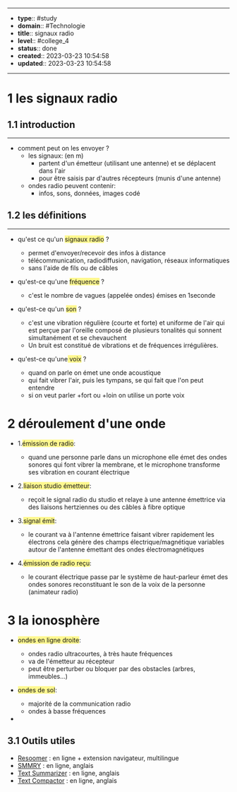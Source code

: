 
---
- **type**:: #study
- **domain**:: #Technologie 
- **title**:: signaux radio
- **level**:: #college_4
- **status**:: done
- **created**:: 2023-03-23 10:54:58
- **updated**:: 2023-03-23 10:54:58
---

# 1	les signaux radio 

## 1.1	introduction
---

- comment peut on les envoyer ?
	- les signaux: (en m)
		-  partent d'un émetteur (utilisant une antenne) et se déplacent dans l'air
		-  pour être saisis par d'autres récepteurs (munis d'une antenne)
	- ondes radio peuvent contenir:
		- infos, sons, données, images codé

## 1.2	les définitions
---
- qu'est ce qu'un <span style="background:#fff88f">signaux radio</span> ?
	- permet d'envoyer/recevoir des infos à distance
	- télécommunication, radiodiffusion, navigation, réseaux informatiques
	- sans l'aide de fils ou de câbles

- qu'est-ce qu'une <span style="background:#fff88f">fréquence</span> ?
	- c'est le nombre de vagues (appelée ondes) émises en 1seconde

- qu'est-ce qu'un <span style="background:#fff88f">son</span> ?
	- c'est une vibration régulière (courte et forte) et uniforme de l'air qui est perçue par l'oreille composé de plusieurs tonalités qui sonnent simultanément et se chevauchent
	- Un bruit est constitué de vibrations et de fréquences irrégulières.

- qu'est-ce qu'une<span style="background:#fff88f"> voix</span> ?
	- quand on parle on émet une onde acoustique 
	- qui fait vibrer l'air, puis les tympans, se qui fait que l'on peut entendre
	- si on veut parler +fort ou +loin on utilise un porte voix

# 2	déroulement d'une onde

- 1.<span style="background:#fff88f">émission de radio</span>:
	- quand une personne parle dans un microphone elle émet des ondes sonores qui font vibrer la membrane, et le microphone transforme ses vibration en courant électrique

- 2.<span style="background:#fff88f">liaison studio émetteur</span>:
	- reçoit le signal radio du studio et relaye à une antenne émettrice via des liaisons hertziennes ou des câbles à fibre optique

- 3.<span style="background:#fff88f">signal émit</span>:
	- le courant va à l'antenne émettrice faisant vibrer rapidement les électrons cela génère des champs électrique/magnétique variables autour de l'antenne émettant des ondes électromagnétiques 

- 4.<span style="background:#fff88f">émission de radio reçu</span>:
	- le courant électrique passe par le système de haut-parleur émet des ondes sonores reconstituant le son de la voix de la personne (animateur radio)

# 3	la ionosphère

- <span style="background:#fff88f">ondes en ligne droite</span>:
	- ondes radio ultracourtes, à très haute fréquences
	- va de l'émetteur au récepteur
	- peut être perturber ou bloquer  par des obstacles (arbres, immeubles…)

- <span style="background:#fff88f">ondes de sol</span>:
	- majorité de la communication radio
	- ondes à basse fréquences 

- 

## 3.1	Outils utiles

-   [Resoomer](https://resoomer.com/fr) : en ligne + extension navigateur, multilingue
-   [SMMRY](https://smmry.com/) : en ligne, anglais
-   [Text Summarizer](http://textsummarization.net/text-summarizer) : en ligne, anglais
-   [Text Compactor](https://www.textcompactor.com/) : en ligne, anglais